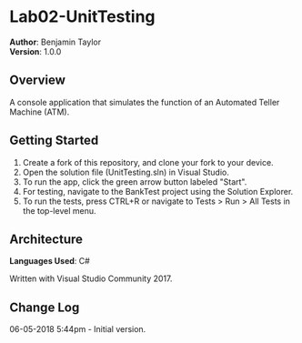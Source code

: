 # Lab02-UnitTesting
**Author**: Benjamin Taylor  
**Version**: 1.0.0

## Overview
A console application that simulates the function of an Automated Teller Machine (ATM).

## Getting Started
1. Create a fork of this repository, and clone your fork to your device.  
2. Open the solution file (UnitTesting.sln) in Visual Studio.
3. To run the app, click the green arrow button labeled "Start".
4. For testing, navigate to the BankTest project using the Solution Explorer.
5. To run the tests, press CTRL+R or navigate to Tests > Run > All Tests in the top-level menu.

## Architecture
**Languages Used**: C#  

Written with Visual Studio Community 2017.

## Change Log
06-05-2018 5:44pm - Initial version.
